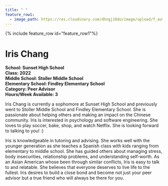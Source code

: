 ```yaml
---
title: " "
feature_row1:
  - image_path: https://res.cloudinary.com/dhngj18do/image/upload/f_auto,q_auto/v1/images/activities/pa_iris_chang
---
```


{% include feature_row id="feature_row1"%}

# Iris Chang

**School: Sunset High School**  
**Class: 2022**  
**Middle School: Stoller Middle School**  
**Elementary School: Findley Elementary School**  
**Category: Peer Advisor**  
**Hours/Week Available: 3**  

Iris Chang is currently a sophomore at Sunset High School and previously went to Stoller Middle School and Findley Elementary School. She is passionate about helping others and making an impact on the Chinese community. Iris is interested in psychology and software engineering. She loves to play soccer, bake, shop, and watch Netflix. She is looking forward to talking to you! :)

Iris is knowledgeable in tutoring and advising. She works well with the younger generation as she teaches a Spanish class with kids ranging from elementary to middle school. She has guided others about managing stress, body insecurities, relationship problems, and understanding self-worth. As an Asian American whose been through similar conflicts, Iris is easy to talk to and relatable. She believes that everyone deserves to live life to the fullest. Iris desires to build a close bond and become not just your peer advisor but a true friend who will always be there for you.
